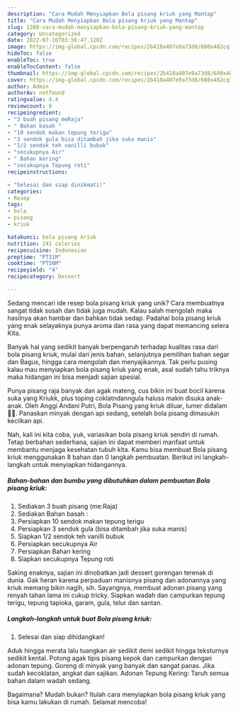 ```yaml
---
description: "Cara Mudah Menyiapkan Bola pisang kriuk yang Mantap"
title: "Cara Mudah Menyiapkan Bola pisang kriuk yang Mantap"
slug: 1280-cara-mudah-menyiapkan-bola-pisang-kriuk-yang-mantap
category: Uncategorized
date: 2022-07-16T03:56:47.120Z
image: https://img-global.cpcdn.com/recipes/2b418a407e9a73d8/680x482cq70/bola-pisang-kriuk-foto-resep-utama.jpg
hideToc: false
enableToc: true
enableTocContent: false
thumbnail: https://img-global.cpcdn.com/recipes/2b418a407e9a73d8/680x482cq70/bola-pisang-kriuk-foto-resep-utama.jpg
cover: https://img-global.cpcdn.com/recipes/2b418a407e9a73d8/680x482cq70/bola-pisang-kriuk-foto-resep-utama.jpg
author: Admin
authorAv: notfound
ratingvalue: 4.4
reviewcount: 8
recipeingredient:
- "3 buah pisang meRaja"
- " Bahan basah "
- "10 sendok makan tepung terigu"
- "3 sendok gula bisa ditambah jika suka manis"
- "1/2 sendok teh vanilli bubuk"
- "secukupnya Air"
- " Bahan kering"
- "secukupnya Tepung roti"
recipeinstructions:

- "Selesai dan siap dinikmati!"
categories:
- Resep
tags:
- bola
- pisang
- kriuk

katakunci: bola pisang kriuk 
nutrition: 241 calories
recipecuisine: Indonesian
preptime: "PT31M"
cooktime: "PT50M"
recipeyield: "4"
recipecategory: Dessert

---
```





Sedang mencari ide resep bola pisang kriuk yang unik? Cara membuatnya sangat tidak susah dan tidak juga mudah. Kalau salah mengolah maka hasilnya akan hambar dan bahkan tidak sedap. Padahal bola pisang kriuk yang enak selayaknya punya aroma dan rasa yang dapat memancing selera Kita.





Banyak hal yang sedikit banyak berpengaruh terhadap kualitas rasa dari bola pisang kriuk, mulai dari jenis bahan, selanjutnya pemilihan bahan segar dan Bagus, hingga cara mengolah dan menyajikannya. Tak perlu pusing kalau mau menyiapkan bola pisang kriuk yang enak,      asal sudah tahu triknya maka hidangan ini bisa menjadi sajian spesial.














Punya pisang raja banyak dan agak mateng, cus bikin ini buat bocil karena suka yang Kriukk, plus toping coklatndanngula haluss makin disuka anak-anak. Oleh Anggi Andani Putri, Bola Pisang yang kriuk diluar, lumer didalam👌🏻. Panaskan minyak dengan api sedang, setelah bola pisang dimasukin kecilkan api.






Nah, kali ini kita coba, yuk, variasikan bola pisang kriuk sendiri di rumah. Tetap berbahan sederhana, sajian ini dapat memberi manfaat untuk membantu menjaga kesehatan tubuh kita. Kamu bisa membuat Bola pisang kriuk menggunakan 8 bahan dan 0 langkah pembuatan. Berikut ini langkah-langkah untuk menyiapkan hidangannya.

<!--inarticleads1-->

##### Bahan-bahan dan bumbu yang dibutuhkan dalam pembuatan Bola pisang kriuk:

1. Sediakan 3 buah pisang (me:Raja)
1. Sediakan  Bahan basah :
1. Persiapkan 10 sendok makan tepung terigu
1. Persiapkan 3 sendok gula (bisa ditambah jika suka manis)
1. Siapkan 1/2 sendok teh vanilli bubuk
1. Persiapkan secukupnya Air
1. Persiapkan  Bahan kering
1. Siapkan secukupnya Tepung roti


Saking enaknya, sajian ini dinobatkan jadi dessert gorengan terenak di dunia. Gak heran karena perpaduan manisnya pisang dan adonannya yang kriuk memang bikin nagih, sih. Sayangnya, membuat adonan pisang yang renyah tahan lama ini cukup tricky. Siapkan wadah dan campurkan tepung terigu, tepung tapioka, garam, gula, telur dan santan. 

<!--inarticleads2-->

##### Langkah-langkah untuk buat Bola pisang kriuk:


1. Selesai dan siap dihidangkan!

Aduk hingga merata lalu tuangkan air sedikit demi sedikit hingga teksturnya sedikit kental. Potong agak tipis pisang kepok dan campurkan dengan adonan tepung. Goreng di minyak yang banyak dan sangat panas. Jika sudah kecoklatan, angkat dan sajikan. Adonan Tepung Kering: Taruh semua bahan dalam wadah sedang. 

Bagaimana? Mudah bukan? Itulah cara menyiapkan bola pisang kriuk yang bisa kamu lakukan di rumah. Selamat mencoba!
